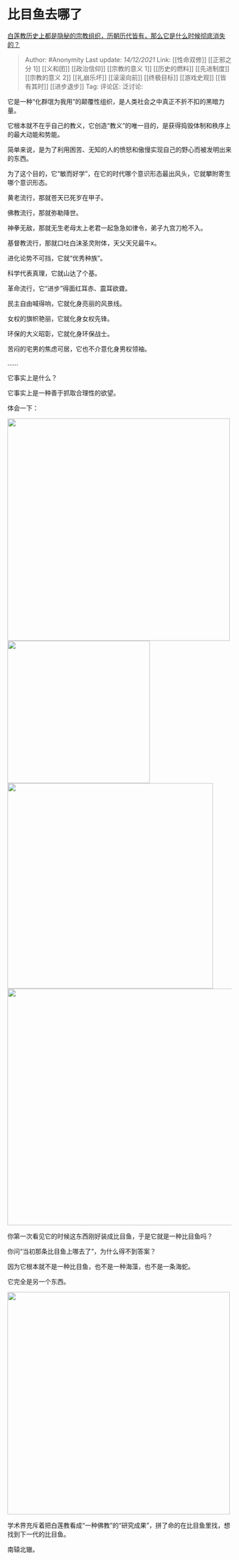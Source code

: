 # 比目鱼去哪了
[白莲教历史上都是隐秘的宗教组织，历朝历代皆有，那么它是什么时候彻底消失的？](https://www.zhihu.com/question/23544878/answer/24998183)

> Author: #Anonymity
> Last update: *14/12/2021*
> Link: [[性命双修]] [[正邪之分 1]] [[义和团]] [[政治信仰]] [[宗教的意义 1]] [[历史的燃料]] [[先进制度]] [[宗教的意义 2]] [[礼崩乐坏]] [[滚滚向前]] [[终极目标]] [[游戏史观]] [[皆有其时]] [[进步退步]]
> Tag:
> 评论区:
> 泛讨论:

它是一种“化群氓为我用”的颠覆性组织，是人类社会之中真正不折不扣的黑暗力量。

它根本就不在乎自己的教义，它创造“教义”的唯一目的，是获得捣毁体制和秩序上的最大动能和势能。

简单来说，是为了利用困苦、无知的人的愤怒和傲慢实现自己的野心而被发明出来的东西。

为了这个目的，它“敏而好学”，在它的时代哪个意识形态最出风头，它就攀附寄生哪个意识形态。

黄老流行，那就苍天已死岁在甲子。

佛教流行，那就弥勒降世。

神拳无敌，那就无生老母太上老君一起急急如律令，弟子九宫刀枪不入。

基督教流行，那就口吐白沫圣灵附体，天父天兄最牛x。

进化论势不可挡，它就“优秀种族”。

科学代表真理，它就山达了个基。

革命流行，它“进步”得面红耳赤、震耳欲聋。

民主自由喊得响，它就化身亮丽的风景线。

女权的旗帜艳丽，它就化身女权先锋。

环保的大义昭彰，它就化身环保战士。

苦闷的宅男的焦虑可居，它也不介意化身男权领袖。

……

它事实上是什么？

它事实上是一种善于抓取合理性的欲望。

体会一下：

<img src="https://pic2.zhimg.com/50/v2-969f50a2ba520867a93295a12890e7cd_720w.gif?source=1940ef5c" data-rawwidth="500" data-rawheight="281" data-size="normal" data-thumbnail="https://pica.zhimg.com/50/v2-969f50a2ba520867a93295a12890e7cd_720w.jpg?source=1940ef5c" class="origin_image zh-lightbox-thumb" width="500" data-original="https://pic2.zhimg.com/v2-969f50a2ba520867a93295a12890e7cd_r.jpg?source=1940ef5c"/>

<img src="https://pic1.zhimg.com/50/v2-57517c51be1596bf6fac3acda4c1ccde_720w.gif?source=1940ef5c" data-rawwidth="320" data-rawheight="180" data-size="normal" data-thumbnail="https://pica.zhimg.com/50/v2-57517c51be1596bf6fac3acda4c1ccde_720w.jpg?source=1940ef5c" class="content_image" width="320"/>

<img src="https://pic1.zhimg.com/50/v2-f205faf15564fbbba8672b4dac6b77e4_720w.gif?source=1940ef5c" data-rawwidth="462" data-rawheight="240" data-size="normal" data-thumbnail="https://pic2.zhimg.com/50/v2-f205faf15564fbbba8672b4dac6b77e4_720w.jpg?source=1940ef5c" class="origin_image zh-lightbox-thumb" width="462" data-original="https://pic2.zhimg.com/v2-f205faf15564fbbba8672b4dac6b77e4_r.jpg?source=1940ef5c"/>

<img src="https://pica.zhimg.com/50/v2-5fab5d8e43fe5dd08643a7da2f5bfbcd_720w.gif?source=1940ef5c" data-rawwidth="532" data-rawheight="299" data-size="normal" data-thumbnail="https://pica.zhimg.com/50/v2-5fab5d8e43fe5dd08643a7da2f5bfbcd_720w.jpg?source=1940ef5c" class="origin_image zh-lightbox-thumb" width="532" data-original="https://pic1.zhimg.com/v2-5fab5d8e43fe5dd08643a7da2f5bfbcd_r.jpg?source=1940ef5c"/>

你第一次看见它的时候这东西刚好装成比目鱼，于是它就是一种比目鱼吗？

你问“当初那条比目鱼上哪去了”，为什么得不到答案？

因为它根本就不是一种比目鱼，也不是一种海藻，也不是一条海蛇。

它完全是另一个东西。

<img src="https://pica.zhimg.com/50/v2-535ed8b93483f23f743c3c98cf2ca961_720w.jpg?source=1940ef5c" data-rawwidth="500" data-rawheight="331" data-size="normal" data-default-watermark-src="https://pic3.zhimg.com/50/v2-7cc85fad57c1edb02294384b3ed0c03b_720w.jpg?source=1940ef5c" class="origin_image zh-lightbox-thumb" width="500" data-original="https://pic1.zhimg.com/v2-535ed8b93483f23f743c3c98cf2ca961_r.jpg?source=1940ef5c"/>

学术界充斥着把白莲教看成“一种佛教”的“研究成果”，拼了命的在比目鱼里找，想找到下一代的比目鱼。

南辕北辙。
